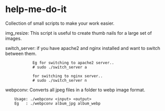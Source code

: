 help-me-do-it
=============

Collection of small scripts to make your work easier.

img_resize: This script is useful to create thumb nails for a large set of images. 

switch_server: if you have apache2 and nginx installed and want to switch between them. 
                
                
                Eg for switching to apache2 server..
                # sudo ./switch_server a    
                
                for switching to nginx server..
                # sudo ./switch_server n

webpconv:  Converts all jpeg files in a folder to webp image format.
		
		Usage: ./webpconv <input> <output>
		Eg   : ./webpconv album_jpg album_webp
